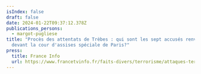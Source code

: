 ```yaml
---
isIndex: false
draft: false
date: 2024-01-22T09:37:12.378Z
publications_persons:
  - margot-pugliese
title: "Procès des attentats de Trèbes : qui sont les sept accusés renvoyés
  devant la cour d'assises spéciale de Paris?"
press:
  title: France Info
  url: https://www.francetvinfo.fr/faits-divers/terrorisme/attaques-terroristes-dans-l-aude/proces-des-attentats-de-trebes-et-de-carcassonne-qui-sont-les-sept-accuses-renvoyes-devant-la-cour-d-assises-speciale-de-paris_6296652.html
---
```

